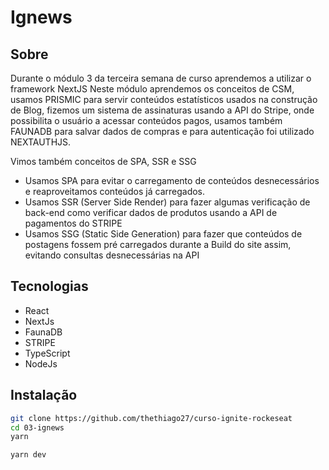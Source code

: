 <h1 aling="center">Ignews</h1>

## Sobre
Durante o módulo 3 da terceira semana de curso aprendemos a utilizar o framework NextJS
Neste módulo aprendemos os conceitos de CSM, usamos PRISMIC para servir conteúdos estatísticos usados na construção de Blog, fizemos um sistema de assinaturas usando a API do Stripe, onde possibilita o usuário a acessar conteúdos pagos, usamos também FAUNADB para salvar dados de compras e para autenticação foi utilizado NEXTAUTHJS.

Vimos também conceitos de SPA, SSR e SSG

- Usamos SPA para evitar o carregamento de conteúdos desnecessários e reaproveitamos conteúdos já carregados.
- Usamos SSR (Server Side Render) para fazer algumas verificação de back-end como verificar dados de produtos usando a API de pagamentos do STRIPE
- Usamos SSG (Static Side Generation) para fazer que conteúdos de postagens fossem pré carregados durante a Build do site assim, evitando consultas desnecessárias na API


## Tecnologias

- React
- NextJs
- FaunaDB
- STRIPE
- TypeScript
- NodeJs

## Instalação
```bash
git clone https://github.com/thethiago27/curso-ignite-rockeseat
cd 03-ignews
yarn

yarn dev
```
